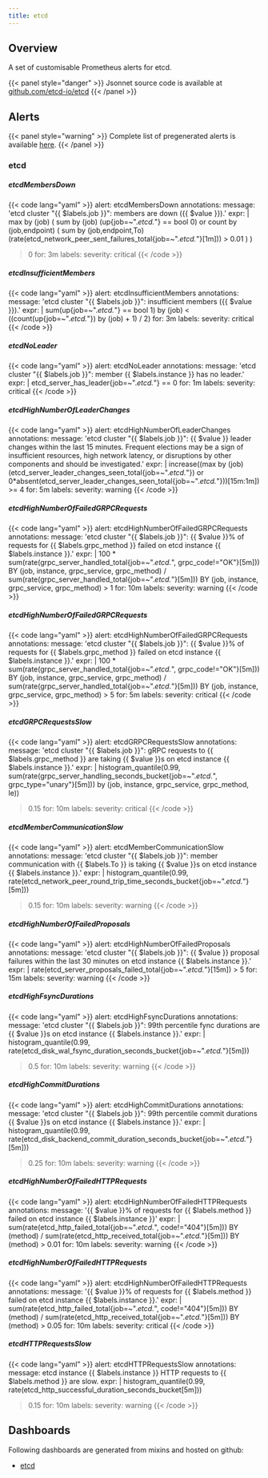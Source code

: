 ```yaml
---
title: etcd
---
```


## Overview

A set of customisable Prometheus alerts for etcd.

{{< panel style="danger" >}}
Jsonnet source code is available at [github.com/etcd-io/etcd](https://github.com/etcd-io/etcd/tree/master/Documentation/etcd-mixin)
{{< /panel >}}

## Alerts

{{< panel style="warning" >}}
Complete list of pregenerated alerts is available [here](https://github.com/monitoring-mixins/website/blob/master/assets/etcd/alerts.yaml).
{{< /panel >}}

### etcd

##### etcdMembersDown

{{< code lang="yaml" >}}
alert: etcdMembersDown
annotations:
  message: 'etcd cluster "{{ $labels.job }}": members are down ({{ $value }}).'
expr: |
  max by (job) (
    sum by (job) (up{job=~".*etcd.*"} == bool 0)
  or
    count by (job,endpoint) (
      sum by (job,endpoint,To) (rate(etcd_network_peer_sent_failures_total{job=~".*etcd.*"}[1m])) > 0.01
    )
  )
  > 0
for: 3m
labels:
  severity: critical
{{< /code >}}
 
##### etcdInsufficientMembers

{{< code lang="yaml" >}}
alert: etcdInsufficientMembers
annotations:
  message: 'etcd cluster "{{ $labels.job }}": insufficient members ({{ $value }}).'
expr: |
  sum(up{job=~".*etcd.*"} == bool 1) by (job) < ((count(up{job=~".*etcd.*"}) by (job) + 1) / 2)
for: 3m
labels:
  severity: critical
{{< /code >}}
 
##### etcdNoLeader

{{< code lang="yaml" >}}
alert: etcdNoLeader
annotations:
  message: 'etcd cluster "{{ $labels.job }}": member {{ $labels.instance }} has no leader.'
expr: |
  etcd_server_has_leader{job=~".*etcd.*"} == 0
for: 1m
labels:
  severity: critical
{{< /code >}}
 
##### etcdHighNumberOfLeaderChanges

{{< code lang="yaml" >}}
alert: etcdHighNumberOfLeaderChanges
annotations:
  message: 'etcd cluster "{{ $labels.job }}": {{ $value }} leader changes within the last 15 minutes. Frequent elections may be a sign of insufficient resources, high network latency, or disruptions by other components and should be investigated.'
expr: |
  increase((max by (job) (etcd_server_leader_changes_seen_total{job=~".*etcd.*"}) or 0*absent(etcd_server_leader_changes_seen_total{job=~".*etcd.*"}))[15m:1m]) >= 4
for: 5m
labels:
  severity: warning
{{< /code >}}
 
##### etcdHighNumberOfFailedGRPCRequests

{{< code lang="yaml" >}}
alert: etcdHighNumberOfFailedGRPCRequests
annotations:
  message: 'etcd cluster "{{ $labels.job }}": {{ $value }}% of requests for {{ $labels.grpc_method }} failed on etcd instance {{ $labels.instance }}.'
expr: |
  100 * sum(rate(grpc_server_handled_total{job=~".*etcd.*", grpc_code!="OK"}[5m])) BY (job, instance, grpc_service, grpc_method)
    /
  sum(rate(grpc_server_handled_total{job=~".*etcd.*"}[5m])) BY (job, instance, grpc_service, grpc_method)
    > 1
for: 10m
labels:
  severity: warning
{{< /code >}}
 
##### etcdHighNumberOfFailedGRPCRequests

{{< code lang="yaml" >}}
alert: etcdHighNumberOfFailedGRPCRequests
annotations:
  message: 'etcd cluster "{{ $labels.job }}": {{ $value }}% of requests for {{ $labels.grpc_method }} failed on etcd instance {{ $labels.instance }}.'
expr: |
  100 * sum(rate(grpc_server_handled_total{job=~".*etcd.*", grpc_code!="OK"}[5m])) BY (job, instance, grpc_service, grpc_method)
    /
  sum(rate(grpc_server_handled_total{job=~".*etcd.*"}[5m])) BY (job, instance, grpc_service, grpc_method)
    > 5
for: 5m
labels:
  severity: critical
{{< /code >}}
 
##### etcdGRPCRequestsSlow

{{< code lang="yaml" >}}
alert: etcdGRPCRequestsSlow
annotations:
  message: 'etcd cluster "{{ $labels.job }}": gRPC requests to {{ $labels.grpc_method }} are taking {{ $value }}s on etcd instance {{ $labels.instance }}.'
expr: |
  histogram_quantile(0.99, sum(rate(grpc_server_handling_seconds_bucket{job=~".*etcd.*", grpc_type="unary"}[5m])) by (job, instance, grpc_service, grpc_method, le))
  > 0.15
for: 10m
labels:
  severity: critical
{{< /code >}}
 
##### etcdMemberCommunicationSlow

{{< code lang="yaml" >}}
alert: etcdMemberCommunicationSlow
annotations:
  message: 'etcd cluster "{{ $labels.job }}": member communication with {{ $labels.To }} is taking {{ $value }}s on etcd instance {{ $labels.instance }}.'
expr: |
  histogram_quantile(0.99, rate(etcd_network_peer_round_trip_time_seconds_bucket{job=~".*etcd.*"}[5m]))
  > 0.15
for: 10m
labels:
  severity: warning
{{< /code >}}
 
##### etcdHighNumberOfFailedProposals

{{< code lang="yaml" >}}
alert: etcdHighNumberOfFailedProposals
annotations:
  message: 'etcd cluster "{{ $labels.job }}": {{ $value }} proposal failures within the last 30 minutes on etcd instance {{ $labels.instance }}.'
expr: |
  rate(etcd_server_proposals_failed_total{job=~".*etcd.*"}[15m]) > 5
for: 15m
labels:
  severity: warning
{{< /code >}}
 
##### etcdHighFsyncDurations

{{< code lang="yaml" >}}
alert: etcdHighFsyncDurations
annotations:
  message: 'etcd cluster "{{ $labels.job }}": 99th percentile fync durations are {{ $value }}s on etcd instance {{ $labels.instance }}.'
expr: |
  histogram_quantile(0.99, rate(etcd_disk_wal_fsync_duration_seconds_bucket{job=~".*etcd.*"}[5m]))
  > 0.5
for: 10m
labels:
  severity: warning
{{< /code >}}
 
##### etcdHighCommitDurations

{{< code lang="yaml" >}}
alert: etcdHighCommitDurations
annotations:
  message: 'etcd cluster "{{ $labels.job }}": 99th percentile commit durations {{ $value }}s on etcd instance {{ $labels.instance }}.'
expr: |
  histogram_quantile(0.99, rate(etcd_disk_backend_commit_duration_seconds_bucket{job=~".*etcd.*"}[5m]))
  > 0.25
for: 10m
labels:
  severity: warning
{{< /code >}}
 
##### etcdHighNumberOfFailedHTTPRequests

{{< code lang="yaml" >}}
alert: etcdHighNumberOfFailedHTTPRequests
annotations:
  message: '{{ $value }}% of requests for {{ $labels.method }} failed on etcd instance {{ $labels.instance }}'
expr: |
  sum(rate(etcd_http_failed_total{job=~".*etcd.*", code!="404"}[5m])) BY (method) / sum(rate(etcd_http_received_total{job=~".*etcd.*"}[5m]))
  BY (method) > 0.01
for: 10m
labels:
  severity: warning
{{< /code >}}
 
##### etcdHighNumberOfFailedHTTPRequests

{{< code lang="yaml" >}}
alert: etcdHighNumberOfFailedHTTPRequests
annotations:
  message: '{{ $value }}% of requests for {{ $labels.method }} failed on etcd instance {{ $labels.instance }}.'
expr: |
  sum(rate(etcd_http_failed_total{job=~".*etcd.*", code!="404"}[5m])) BY (method) / sum(rate(etcd_http_received_total{job=~".*etcd.*"}[5m]))
  BY (method) > 0.05
for: 10m
labels:
  severity: critical
{{< /code >}}
 
##### etcdHTTPRequestsSlow

{{< code lang="yaml" >}}
alert: etcdHTTPRequestsSlow
annotations:
  message: etcd instance {{ $labels.instance }} HTTP requests to {{ $labels.method }} are slow.
expr: |
  histogram_quantile(0.99, rate(etcd_http_successful_duration_seconds_bucket[5m]))
  > 0.15
for: 10m
labels:
  severity: warning
{{< /code >}}
 
## Dashboards
Following dashboards are generated from mixins and hosted on github:


- [etcd](https://github.com/monitoring-mixins/website/blob/master/assets/etcd/dashboards/etcd.json)
